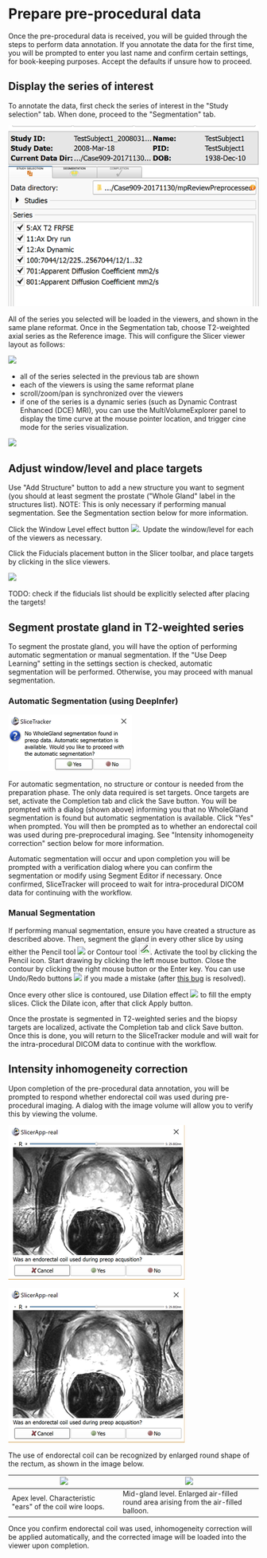 # Prepare pre-procedural data

Once the pre-procedural data is received, you will be guided through the steps to perform data annotation. If you annotate the data for the first time, you will be prompted to enter you last name and confirm certain settings, for book-keeping purposes. Accept the defaults if unsure how to proceed.

## Display the series of interest

To annotate the data, first check the series of interest in the "Study selection" tab. When done, proceed to the "Segmentation" tab.

![](/assets/mpReview.png)

All of the series you selected will be loaded in the viewers, and shown in the same plane reformat. Once in the Segmentation tab, choose T2-weighted axial series as the Reference image. This will configure the Slicer viewer layout as follows:

![](../images/viewers_configured.jpg)

* all of the series selected in the previous tab are shown
* each of the viewers is using the same reformat plane
* scroll/zoom/pan is synchronized over the viewers
* if one of the series is a dynamic series \(such as Dynamic Contrast Enhanced \(DCE\) MRI\), you can use the MultiVolumeExplorer panel to display the time curve at the mouse pointer location, and trigger cine mode for the series visualization.

![](../images/dynamic_plot.png)

## Adjust window/level and place targets

Use "Add Structure" button to add a new structure you want to segment \(you should at least segment the prostate \("Whole Gland" label in the structures list\). NOTE: This is only necessary if performing manual segmentation. See the Segmentation section below for more information.

Click the Window Level effect button ![](../images/wl_icon.png). Update the window/level for each of the viewers as necessary.

Click the Fiducials placement button in the Slicer toolbar, and place targets by clicking in the slice viewers.

![](../images/fiducials_placement.png)

TODO: check if the fiducials list should be explicitly selected after placing the targets!

## Segment prostate gland in T2-weighted series

To segment the prostate gland, you will have the option of performing automatic segmentation or manual segmentation. If the "Use Deep Learning" setting in the settings section is checked, automatic segmentation will be performed. Otherwise, you may proceed with manual segmentation.

### Automatic Segmentation \(using DeepInfer\)

![](/assets/automatic_segmentation_prompt.png)

For automatic segmentation, no structure or contour is needed from the preparation phase. The only data required is set targets. Once targets are set, activate the Completion tab and click the Save button. You will be prompted with a dialog \(shown above\) informing you that no WholeGland segmentation is found but automatic segmentation is available. Click "Yes" when prompted. You will then be prompted as to whether an endorectal coil was used during pre-preprocedural imaging. See "Intensity inhomogeneity correction" section below for more information.

Automatic segmentation will occur and upon completion you will be prompted with a verification dialog where you can confirm the segmentation or modify using Segment Editor if necessary. Once confirmed, SliceTracker will proceed to wait for intra-procedural DICOM data for continuing with the workflow.

### Manual Segmentation

If performing manual segmentation, ensure you have created a structure as described above. Then, segment the gland in every other slice by using either the Pencil tool ![](../images/pencil_effect.png) or Contour tool ![](../images/contour_effect.png). Activate the tool by clicking the Pencil icon. Start drawing by clicking the left mouse button. Close the contour by clicking the right mouse button or the Enter key. You can use Undo/Redo buttons ![](../images/undoredo_buttons.png) if you made a mistake \(after [this bug](https://github.com/SlicerProstate/mpReview/issues/135) is resolved\).

Once every other slice is contoured, use Dilation effect ![](../images/dilate_effect.png) to fill the empty slices. Click the Dilate icon, after that click Apply button.

Once the prostate is segmented in T2-weighted series and the biopsy targets are localized, activate the Completion tab and click Save button. Once this is done, you will return to the SliceTracker module and will wait for the intra-procedural DICOM data to continue with the workflow.

## Intensity inhomogeneity correction

Upon completion of the pre-procedural data annotation, you will be prompted to respond whether endorectal coil was used during pre-procedural imaging. A dialog with the image volume will allow you to verify this by viewing the volume.

![](/assets/ecoil_prompt.png)

![](/assets/ecoil_prompt.png)

The use of endorectal coil can be recognized by enlarged round shape of the rectum, as shown in the image below.

| ![](../images/ecoil_apex.png) | ![](../images/ecoil_midgland.png) |
| --- | --- |
| Apex level. Characteristic "ears" of the coil wire loops. | Mid-gland level. Enlarged air-filled round area arising from the air-filled balloon. |

Once you confirm endorectal coil was used, inhomogeneity correction will be applied automatically, and the corrected image will be loaded into the viewer upon completion.

